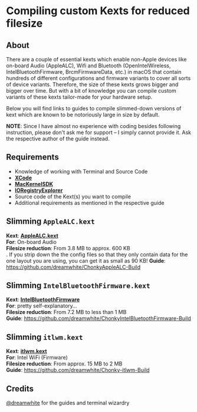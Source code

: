 # Compiling custom Kexts for reduced filesize

## About
There are a couple of essential kexts which enable non-Apple devices like on-board Audio (AppleALC), Wifi and Bluetooth (OpenIntelWireless, IntelBluetoothFirmware, BrcmFirmwareData, etc.) in macOS that contain hundreds of different configurations and firmware variants to cover all sorts of device variants. Therefore, the size of these kexts grows bigger and bigger over time. But with a bit of knowledge you can compile custom variants of these kexts tailor-made for your hardware setup.

Below you will find links to guides to compile slimmed-down versions of kext which are known to be notoriously large in size by default.

**NOTE**: Since I have almost no experience with coding besides following instruction, please don't ask me for support – I simply cannot provide it. Ask the respective author of the guide instead.

## Requirements
- Knowledge of working with Terminal and Source Code
- [**XCode**](https://developer.apple.com/xcode/)
- [**MacKernelSDK**](https://github.com/acidanthera/MacKernelSDK)
- [**IORegistryExplorer**](https://github.com/utopia-team/IORegistryExplorer)
- Source code of the Kext(s) you want to compile
- Additional requirements as mentioned in the respective guide

## Slimming `AppleALC.kext`
**Kext**: [**AppleALC.kext**](https://github.com/acidanthera/AppleALC/releases)</br>
**For**: On-board Audio</br>
**Filesize reduction**: From 3.8 MB to approx. 600 KB</br>. If you strip down the the config files so that they only contain data for the one layout you are using, you can get it as small as 90 KB!
**Guide**: https://github.com/dreamwhite/ChonkyAppleALC-Build

## Slimming `IntelBluetoothFirmware.kext` 
**Kext**: [**IntelBluetoothFirmware**](https://github.com/OpenIntelWireless/IntelBluetoothFirmware)</br>
**For**: pretty self-explanatory…</br>
**Filesize reduction**:  From 7.2 MB to less than 1 MB</br>
**Guide**: https://github.com/dreamwhite/ChonkyIntelBluetoothFirmware-Build

## Slimming `itlwm.kext`
**Kext**: [**itlwm.kext**](https://github.com/OpenIntelWireless/itlwm)</br>
**For**: Intel WiFi (Firmware)</br>
**Filesize reduction**: From approx. 15 MB to 2 MB </br>
**Guide**: https://github.com/dreamwhite/Chonky-itlwm-Build

## Credits
[@dreamwhite](https://github.com/dreamwhite) for the guides and terminal wizardry
